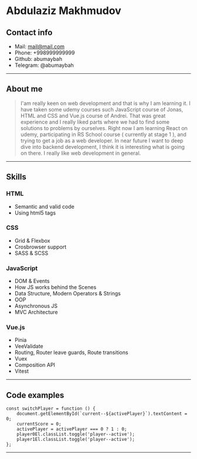 # Abdulaziz Makhmudov

## Contact info

-   Mail: mail@mail.com
-   Phone: +998999999999
-   Github: abumaybah
-   Telegram: @abumaybah

---

## About me

> I'am really keen on web development and that is why I am learning it. I have taken some udemy courses such JavaScript course of Jonas, HTML and CSS and Vue.js course of Andrei. That was great experience and I really liked parts where we had to find some solutions to problems by ourselves. Right now I am learning React on udemy, participating in RS School course ( currently at stage 1 ), and trying to get a job as a web developer. In near future I want to deep dive into backend development, I think it is interesting what is going on there. I really like web development in general.

---

## Skills

### HTML

-   Semantic and valid code
-   Using html5 tags

### CSS

-   Grid & Flexbox
-   Crosbrowser support
-   SASS & SCSS

### JavaScript

-   DOM & Events
-   How JS works behind the Scenes
-   Data Structure, Modern Operators & Strings
-   OOP
-   Asynchronous JS
-   MVC Architecture

### Vue.js

-   Pinia
-   VeeValidate
-   Routing, Router leave guards, Route transitions
-   Vuex
-   Composition API
-   Vitest

---

## Code examples

    const switchPlayer = function () {
        document.getElementById(`current--${activePlayer}`).textContent = 0;
        currentScore = 0;
        activePlayer = activePlayer === 0 ? 1 : 0;
        player0El.classList.toggle('player--active');
        player1El.classList.toggle('player--active');
    };

---
